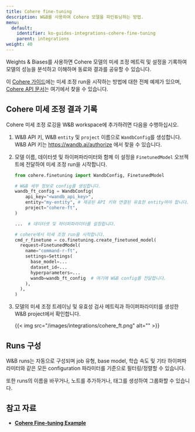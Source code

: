```yaml
---
title: Cohere fine-tuning
description: W&B를 사용하여 Cohere 모델을 파인튜닝하는 방법.
menu:
  default:
    identifier: ko-guides-integrations-cohere-fine-tuning
    parent: integrations
weight: 40
---
```


Weights & Biases를 사용하면 Cohere 모델의 미세 조정 메트릭 및 설정을 기록하여 모델의 성능을 분석하고 이해하며 동료와 결과를 공유할 수 있습니다.

이 [Cohere 가이드](https://docs.cohere.com/page/convfinqa-finetuning-wandb)에는 미세 조정 run을 시작하는 방법에 대한 전체 예제가 있으며, [Cohere API 문서](https://docs.cohere.com/reference/createfinetunedmodel#request.body.settings.wandb)는 여기에서 찾을 수 있습니다.

## Cohere 미세 조정 결과 기록

Cohere 미세 조정 로깅을 W&B workspace에 추가하려면 다음을 수행하십시오.

1. W&B API 키, W&B `entity` 및 `project` 이름으로 `WandbConfig`를 생성합니다. W&B API 키는 https://wandb.ai/authorize 에서 찾을 수 있습니다.

2. 모델 이름, 데이터셋 및 하이퍼파라미터와 함께 이 설정을 `FinetunedModel` 오브젝트에 전달하여 미세 조정 run을 시작합니다.

    ```python
    from cohere.finetuning import WandbConfig, FinetunedModel

    # W&B 세부 정보로 config를 생성합니다.
    wandb_ft_config = WandbConfig(
        api_key="<wandb_api_key>",
        entity="my-entity", # 제공된 API 키와 연결된 유효한 entity여야 합니다.
        project="cohere-ft",
    )

    ...  # 데이터셋 및 하이퍼파라미터를 설정합니다.

    # cohere에서 미세 조정 run을 시작합니다.
    cmd_r_finetune = co.finetuning.create_finetuned_model(
      request=FinetunedModel(
        name="command-r-ft",
        settings=Settings(
          base_model=...
          dataset_id=...
          hyperparameters=...
          wandb=wandb_ft_config  # 여기에 W&B config를 전달합니다.
        ),
      ),
    )
    ```

3. 모델의 미세 조정 트레이닝 및 유효성 검사 메트릭과 하이퍼파라미터를 생성한 W&B project에서 확인합니다.

    {{< img src="/images/integrations/cohere_ft.png" alt="" >}}

## Runs 구성

W&B runs는 자동으로 구성되며 job 유형, base model, 학습 속도 및 기타 하이퍼파라미터와 같은 모든 configuration 파라미터를 기준으로 필터링/정렬할 수 있습니다.

또한 runs의 이름을 바꾸거나, 노트를 추가하거나, 태그를 생성하여 그룹화할 수 있습니다.

## 참고 자료

* **[Cohere Fine-tuning Example](https://github.com/cohere-ai/notebooks/blob/kkt_ft_cookbooks/notebooks/finetuning/convfinqa_finetuning_wandb.ipynb)**
